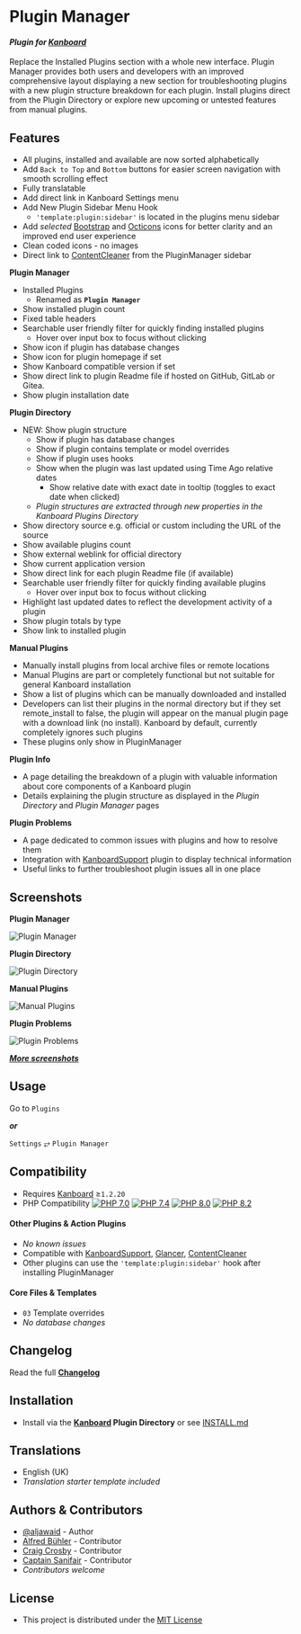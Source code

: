 # Plugin Manager

#### _Plugin for [Kanboard](https://github.com/kanboard/kanboard "Kanboard - Kanban Project Management Software")_

Replace the Installed Plugins section with a whole new interface. Plugin Manager provides both users and developers with an improved comprehensive layout displaying a new section for troubleshooting plugins with a new plugin structure breakdown for each plugin. Install plugins direct from the Plugin Directory or explore new upcoming or untested features from manual plugins.


Features
-------------

- All plugins, installed and available are now sorted alphabetically
- Add `Back to Top` and `Bottom` buttons for easier screen navigation with smooth scrolling effect
- Fully translatable
- Add direct link in Kanboard Settings menu
- Add New Plugin Sidebar Menu Hook
  - `'template:plugin:sidebar'` is located in the plugins menu sidebar
- Add _selected_ [Bootstrap](https://icons.getbootstrap.com) and [Octicons](https://primer.style/octicons/) icons for better clarity and an improved end user experience
- Clean coded icons - no images
- Direct link to [ContentCleaner](https://github.com/aljawaid/ContentCleaner) from the PluginManager sidebar


**Plugin Manager**
- Installed Plugins
  - Renamed as **`Plugin Manager`**
- Show installed plugin count
- Fixed table headers
- Searchable user friendly filter for quickly finding installed plugins
  - Hover over input box to focus without clicking
- Show icon if plugin has database changes
- Show icon for plugin homepage if set
- Show Kanboard compatible version if set
- Show direct link to plugin Readme file if hosted on GitHub, GitLab or Gitea.
- Show plugin installation date

**Plugin Directory**
- NEW: Show plugin structure
  - Show if plugin has database changes
  - Show if plugin contains template or model overrides
  - Show if plugin uses hooks
  - Show when the plugin was last updated using Time Ago relative dates
    - Show relative date with exact date in tooltip (toggles to exact date when clicked)
  - _Plugin structures are extracted through new properties in the Kanboard Plugins Directory_
- Show directory source e.g. official or custom including the URL of the source
- Show available plugins count
- Show external weblink for official directory
- Show current application version
- Show direct link for each plugin Readme file (if available)
- Searchable user friendly filter for quickly finding available plugins
    - Hover over input box to focus without clicking
- Highlight last updated dates to reflect the development activity of a plugin
- Show plugin totals by type
- Show link to installed plugin

**Manual Plugins**
- Manually install plugins from local archive files or remote locations
- Manual Plugins are part or completely functional but not suitable for general Kanboard installation
- Show a list of plugins which can be manually downloaded and installed
- Developers can list their plugins in the normal directory but if they set remote_install to false, the plugin will appear on the manual plugin page with a download link (no install). Kanboard by default, currently completely ignores such plugins
- These plugins only show in PluginManager

**Plugin Info**
- A page detailing the breakdown of a plugin with valuable information about core components of a Kanboard plugin
- Details explaining the plugin structure as displayed in the _Plugin Directory_ and _Plugin Manager_ pages

**Plugin Problems**
- A page dedicated to common issues with plugins and how to resolve them
- Integration with [KanboardSupport](https://github.com/aljawaid/KanboardSupport) plugin to display technical information
- Useful links to further troubleshoot plugin issues all in one place


Screenshots
----------

**Plugin Manager**

![Plugin Manager](../master/Screenshots/screenshot-plugin-manager-main.png "View more screenshots of this plugin using the link below")

**Plugin Directory**

![Plugin Directory](../master/Screenshots/screenshot-plugin-directory-main.png "View more screenshots of this plugin using the link below")

**Manual Plugins**

![Manual Plugins](../master/Screenshots/screenshot-manual-plugins.png "View more screenshots of this plugin using the link below")

**Plugin Problems**

![Plugin Problems](../master/Screenshots/screenshot-plugin-problems.png "View more screenshots of this plugin using the link below")


**_[More screenshots](../master/screenshots.md)_**


Usage
-------------
Go to `Plugins`

**_or_**

`Settings` &#10562; `Plugin Manager`


Compatibility
-------------
- Requires [Kanboard](https://github.com/kanboard/kanboard "Kanboard - Kanban Project Management Software") ≥`1.2.20`
- PHP Compatibility [![PHP 7.0 ](https://github.com/aljawaid/PluginManager/actions/workflows/php-compatibility-7.0.yaml/badge.svg?branch=master&event=push)](https://github.com/aljawaid/PluginManager/actions/workflows/php-compatibility-7.0.yaml) [![PHP 7.4 ](https://github.com/aljawaid/PluginManager/actions/workflows/php-compatibility-7.4.yaml/badge.svg?branch=master&event=push)](https://github.com/aljawaid/PluginManager/actions/workflows/php-compatibility-7.4.yaml) [![PHP 8.0 ](https://github.com/aljawaid/PluginManager/actions/workflows/php-compatibility-8.0.yaml/badge.svg?branch=master&event=push)](https://github.com/aljawaid/PluginManager/actions/workflows/php-compatibility-8.0.yaml) [![PHP 8.2 ](https://github.com/aljawaid/PluginManager/actions/workflows/php-compatibility-8.2.yaml/badge.svg?branch=master&event=push)](https://github.com/aljawaid/PluginManager/actions/workflows/php-compatibility-8.2.yaml)

#### Other Plugins & Action Plugins
- _No known issues_
- Compatible with [KanboardSupport](https://github.com/aljawaid/KanboardSupport), [Glancer](https://github.com/aljawaid/Glancer), [ContentCleaner](https://github.com/aljawaid/ContentCleaner)
- Other plugins can use the `'template:plugin:sidebar'` hook after installing PluginManager
#### Core Files & Templates
- `03` Template overrides
- _No database changes_


Changelog
---------
Read the full [**Changelog**](../master/changelog.md "See changes")
 

Installation
------------
- Install via the **[Kanboard](https://github.com/kanboard/kanboard "Kanboard - Kanban Project Management Software") Plugin Directory** or see [INSTALL.md](../master/INSTALL.md)


Translations
------------
- English (UK)
- _Translation starter template included_


Authors & Contributors
----------------------
- [@aljawaid](https://github.com/aljawaid) - Author
- [Alfred Bühler](https://github.com/alfredbuehler) - Contributor
- [Craig Crosby](https://github.com/creecros) - Contributor
- [Captain Sanifair](https://github.com/cptsanifair) - Contributor
- _Contributors welcome_


License
-------
- This project is distributed under the [MIT License](../master/LICENSE "Read The MIT license")
